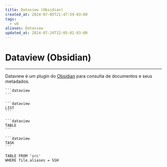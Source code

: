 ```yaml
---
title: Dataview (Obsidian)
created_at: 2024-07-05T21:47:59-03:00
tags:
  - v0
aliases: Dataview
updated_at: 2024-07-24T12:05:02-03:00
---
```

# Dataview (Obsidian)
----

Dataview é um plugin do [Obsidian](../../../sementes/2024/06/2024-06-30-Obsidian.md) para consulta de documentos e seus metadados.

````
```dataview
```
````

````
```dataview
LIST
```
````

````
```dataview
TABLE
```
````

````
```dataview
TASK
```
````

```dataview
TABLE FROM 'src'
WHERE file.aliases = SSH
 ```
